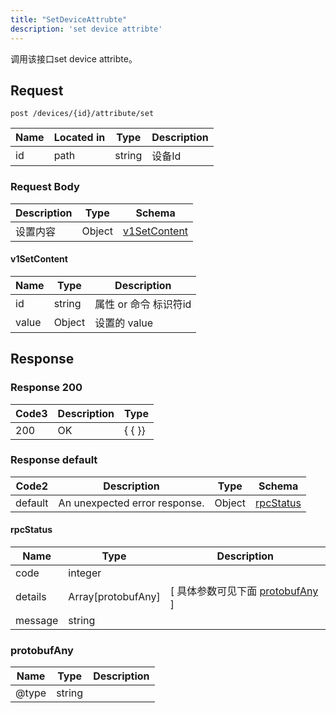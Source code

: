 ```yaml
---
title: "SetDeviceAttrubte"
description: 'set device attribte'
---
```



调用该接口set device attribte。



## Request


```
post /devices/{id}/attribute/set
```



| Name | Located in | Type | Description | 
| ---- | ---------- | ----------- | ----------- | 
| id | path | string |  设备Id |  





### Request Body


 
| Description | Type | Schema |
| ----------- | ------ | ------ |
|  设置内容 | Object | [v1SetContent](#v1SetContent) |

#### v1SetContent

| Name | Type | Description | 
| ---- | ---- | ----------- |     
| id | string | 属性 or  命令 标识符id |     
| value | Object | 设置的 value   |   


  
     
   
    
          
     
 
 





## Response



### Response  200


| Code3 | Description | Type | 
| ---- | ----------- | ------ | 
| 200 | OK | {   { }} |
 


### Response  default

 
| Code2 | Description | Type | Schema |
| ---- | ----------- | ------ | ------ |
| default | An unexpected error response. | Object | [rpcStatus](#rpcStatus) |

#### rpcStatus

| Name | Type | Description | 
| ---- | ---- | ----------- |     
| code | integer |  |          
| details | Array[protobufAny] |  [ 具体参数可见下面 [protobufAny](#protobufAny) ] |       
| message | string |  |   


  
     
   
       
         
### protobufAny
| Name | Type | Description | 
| ---- | ---- | ----------- |     
| @type | string |  |   


  
     
 
 


          
     
   
     
 
 


 


